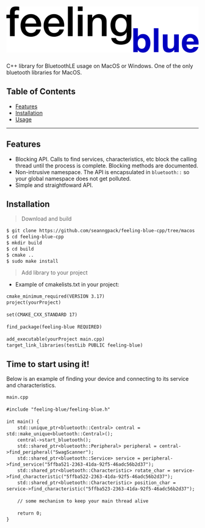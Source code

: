 # ![feeling-blue-logo](doc/img/feeling_blue_cpp.png)
C++ library for BluetoothLE usage on MacOS or Windows. One of the only bluetooth libraries for MacOS.

## Table of Contents

- [Features](#features)
- [Installation](#installation)
- [Usage](#Time-to-start-using-it)


---

## Features

* Blocking API. Calls to find services, characteristics, etc block the calling thread until the process is complete.
Blocking methods are documented.
* Non-intrusive namespace. The API is encapsulated in ```bluetooth::``` so your global namespace does not get polluted.
* Simple and straightfoward API.

## Installation

> Download and build
```
$ git clone https://github.com/seanngpack/feeling-blue-cpp/tree/macos
$ cd feeling-blue-cpp
$ mkdir build
$ cd build
$ cmake ..
$ sudo make install
```

> Add library to your project

* Example of cmakelists.txt in your project:

```
cmake_minimum_required(VERSION 3.17)
project(yourProject)

set(CMAKE_CXX_STANDARD 17)

find_package(feeling-blue REQUIRED)

add_executable(yourProject main.cpp)
target_link_libraries(testLib PUBLIC feeling-blue)

```



## Time to start using it!
Below is an example of finding your device and connecting
to its service and characteristics.

```
main.cpp

#include "feeling-blue/feeling-blue.h"

int main() {
    std::unique_ptr<bluetooth::Central> central = std::make_unique<bluetooth::Central>();
    central->start_bluetooth();
    std::shared_ptr<bluetooth::Peripheral> peripheral = central->find_peripheral("SwagScanner");
    std::shared_ptr<bluetooth::Service> service = peripheral->find_service("5ffba521-2363-41da-92f5-46adc56b2d37");
    std::shared_ptr<bluetooth::Characteristic> rotate_char = service->find_characteristic("5ffba522-2363-41da-92f5-46adc56b2d37");
    std::shared_ptr<bluetooth::Characteristic> position_char = service->find_characteristic("5ffba523-2363-41da-92f5-46adc56b2d37");

    // some mechanism to keep your main thread alive
  
    return 0;
}
```
